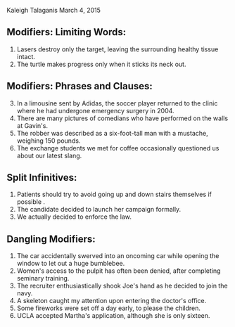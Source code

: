 Kaleigh Talaganis
March 4, 2015

## Modifiers: Limiting Words:

1. Lasers destroy only the target, leaving the surrounding healthy tissue intact.
2. The turtle makes progress only when it sticks its neck out.

## Modifiers: Phrases and Clauses:

3. In a limousine sent by Adidas, the soccer player returned to the clinic where he had undergone emergency surgery in 2004.
4. There are many pictures of comedians who have performed on the walls at Gavin's.
5. The robber was described as a six-foot-tall man with a mustache, weighing 150 pounds.
6. The exchange students we met for coffee occasionally questioned us about our latest slang.

## Split Infinitives:

1. Patients should try to avoid going up and down stairs themselves if possible .
2. The candidate decided to launch her campaign formally.
3. We actually decided to enforce the law.

## Dangling Modifiers:

1. The car accidentally swerved into an oncoming car while opening the window to let out a huge bumblebee. 
2. Women's access to the pulpit has often been denied, after completing seminary training.
3. The recruiter enthusiastically shook Joe's hand as he decided to join the navy. 
4. A skeleton caught my attention upon entering the doctor's office. 
5. Some fireworks were set off a day early, to please the children.
6. UCLA accepted Martha's application, although she is only sixteen.